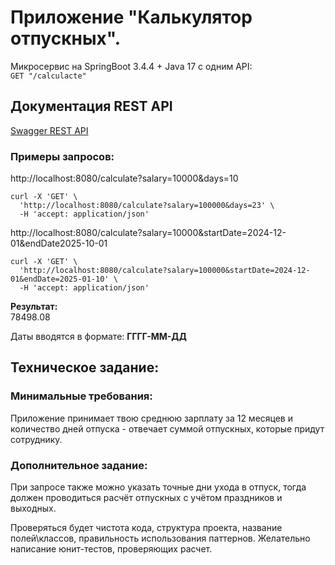# Приложение "Калькулятор отпускных".

Микросервис на SpringBoot 3.4.4 + Java 17 c одним API:  
`GET "/calculacte"`

## Документация REST API

[Swagger REST API](http://localhost:8080/swagger-ui/index.html)

### Примеры запросов:

http://localhost:8080/calculate?salary=10000&days=10
```
curl -X 'GET' \
  'http://localhost:8080/calculate?salary=100000&days=23' \
  -H 'accept: application/json'
```

http://localhost:8080/calculate?salary=10000&startDate=2024-12-01&endDate2025-10-01
```
curl -X 'GET' \
  'http://localhost:8080/calculate?salary=100000&startDate=2024-12-01&endDate=2025-01-10' \
  -H 'accept: application/json'
```

__Результат:__  
78498.08

Даты вводятся в формате:
__ГГГГ-ММ-ДД__

## Техническое задание:

### Минимальные требования:
Приложение принимает твою среднюю зарплату за 12 месяцев и количество дней отпуска - отвечает суммой отпускных, которые придут сотруднику.

### Дополнительное задание:
При запросе также можно указать точные дни ухода в отпуск, тогда должен проводиться расчёт отпускных с учётом праздников и выходных.

Проверяться будет чистота кода, структура проекта, название полей\классов, правильность использования паттернов. Желательно написание юнит-тестов, проверяющих расчет.

